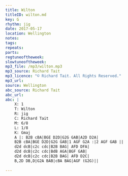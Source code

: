 ```yaml
---
title: Wilton
titleID: wilton.md
key: G
rhythm: jig
date: 2017-05-17
location: Wellington 
notes:
tags: 
repeats: 
parts: 
regtuneoftheweek:
slowtuneoftheweek:
mp3_file: /mp3/wilton.mp3
mp3_source: Richard Tait
mp3_licence: "© Richard Tait. All Rights Reserved."
mp3_url: 
source: Wellington
abc_source: Richard Tait
abc_url: 
abc: |
    X: 1
    T: Wilton
    R: jig
    C: Richard Tait
    M: 6/8
    L: 1/8
    K: Gmaj
    A |: B2B cBA|BGE D2D|G2G GAB|A2D D2A|
    B2B cBA|BGE D2D|G2G GAB|1 AGF G2A :|2 AGF GAB ||
    d2d dcB|c2c cdc|B2B BAG| AFD DFA|
    d2d dcB|c2c cdc|BdB AGA|BGF GAB|
    d2d dcB|c2c cdc|B2B BAG| AFD D2C|
    B,2D DB,D|G2A BAB|cBA BAG|AGF (G2G)||
    
---
```

